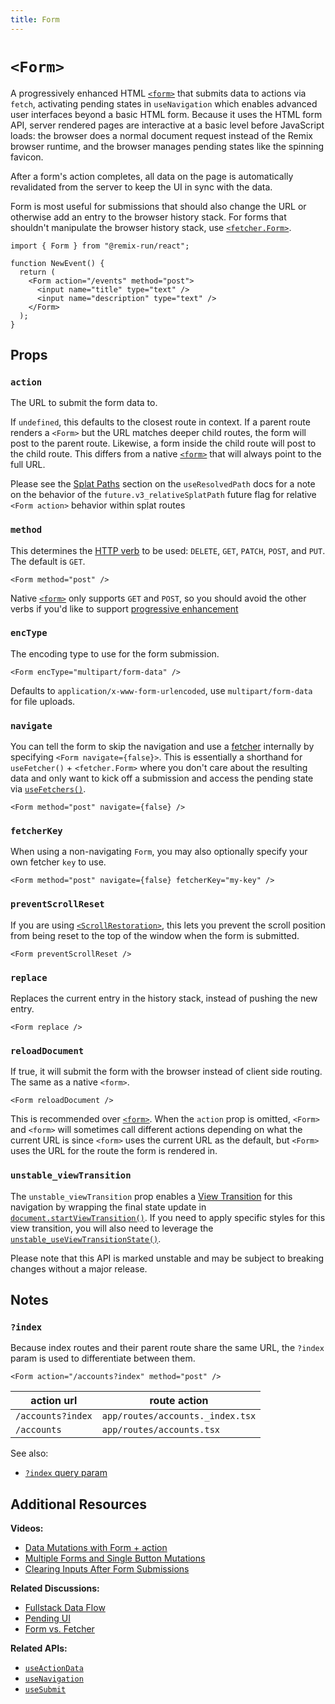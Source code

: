 ```yaml
---
title: Form
---
```


# `<Form>`

A progressively enhanced HTML [`<form>`][form_element] that submits data to actions via `fetch`, activating pending states in `useNavigation` which enables advanced user interfaces beyond a basic HTML form. Because it uses the HTML form API, server rendered pages are interactive at a basic level before JavaScript loads: the browser does a normal document request instead of the Remix browser runtime, and the browser manages pending states like the spinning favicon.

After a form's action completes, all data on the page is automatically revalidated from the server to keep the UI in sync with the data.

Form is most useful for submissions that should also change the URL or otherwise add an entry to the browser history stack. For forms that shouldn't manipulate the browser history stack, use [`<fetcher.Form>`][fetcher_form].

```tsx
import { Form } from "@remix-run/react";

function NewEvent() {
  return (
    <Form action="/events" method="post">
      <input name="title" type="text" />
      <input name="description" type="text" />
    </Form>
  );
}
```

## Props

### `action`

The URL to submit the form data to.

If `undefined`, this defaults to the closest route in context. If a parent route renders a `<Form>` but the URL matches deeper child routes, the form will post to the parent route. Likewise, a form inside the child route will post to the child route. This differs from a native [`<form>`][form_element] that will always point to the full URL.

<docs-info>Please see the [Splat Paths][relativesplatpath] section on the `useResolvedPath` docs for a note on the behavior of the `future.v3_relativeSplatPath` future flag for relative `<Form action>` behavior within splat routes</docs-info>

### `method`

This determines the [HTTP verb][http_verb] to be used: `DELETE`, `GET`, `PATCH`, `POST`, and `PUT`. The default is `GET`.

```tsx
<Form method="post" />
```

Native [`<form>`][form_element] only supports `GET` and `POST`, so you should avoid the other verbs if you'd like to support [progressive enhancement][progressive_enhancement]

### `encType`

The encoding type to use for the form submission.

```tsx
<Form encType="multipart/form-data" />
```

Defaults to `application/x-www-form-urlencoded`, use `multipart/form-data` for file uploads.

### `navigate`

You can tell the form to skip the navigation and use a [fetcher][use_fetcher] internally by specifying `<Form navigate={false}>`. This is essentially a shorthand for `useFetcher()` + `<fetcher.Form>` where you don't care about the resulting data and only want to kick off a submission and access the pending state via [`useFetchers()`][use_fetchers].

```tsx
<Form method="post" navigate={false} />
```

### `fetcherKey`

When using a non-navigating `Form`, you may also optionally specify your own fetcher `key` to use.

```tsx
<Form method="post" navigate={false} fetcherKey="my-key" />
```

### `preventScrollReset`

If you are using [`<ScrollRestoration>`][scroll_restoration_component], this lets you prevent the scroll position from being reset to the top of the window when the form is submitted.

```tsx
<Form preventScrollReset />
```

### `replace`

Replaces the current entry in the history stack, instead of pushing the new entry.

```tsx
<Form replace />
```

### `reloadDocument`

If true, it will submit the form with the browser instead of client side routing. The same as a native `<form>`.

```tsx
<Form reloadDocument />
```

This is recommended over [`<form>`][form_element]. When the `action` prop is omitted, `<Form>` and `<form>` will sometimes call different actions depending on what the current URL is since `<form>` uses the current URL as the default, but `<Form>` uses the URL for the route the form is rendered in.

### `unstable_viewTransition`

The `unstable_viewTransition` prop enables a [View Transition][view-transitions] for this navigation by wrapping the final state update in [`document.startViewTransition()`][document-start-view-transition]. If you need to apply specific styles for this view transition, you will also need to leverage the [`unstable_useViewTransitionState()`][use-view-transition-state].

<docs-warning>
Please note that this API is marked unstable and may be subject to breaking changes without a major release.
</docs-warning>

## Notes

### `?index`

Because index routes and their parent route share the same URL, the `?index` param is used to differentiate between them.

```tsx
<Form action="/accounts?index" method="post" />
```

| action url        | route action                     |
| ----------------- | -------------------------------- |
| `/accounts?index` | `app/routes/accounts._index.tsx` |
| `/accounts`       | `app/routes/accounts.tsx`        |

See also:

- [`?index` query param][index_query_param]

## Additional Resources

**Videos:**

- [Data Mutations with Form + action][data_mutations_with_form_action]
- [Multiple Forms and Single Button Mutations][multiple_forms_and_single_button_mutations]
- [Clearing Inputs After Form Submissions][clearing_inputs_after_form_submissions]

**Related Discussions:**

- [Fullstack Data Flow][fullstack_data_flow]
- [Pending UI][pending_ui]
- [Form vs. Fetcher][form_vs_fetcher]

**Related APIs:**

- [`useActionData`][use_action_data]
- [`useNavigation`][use_navigation]
- [`useSubmit`][use_submit]

[use_navigation]: ../hooks/use-navigation
[scroll_restoration_component]: ./scroll-restoration
[index_query_param]: ../guides/index-query-param
[http_verb]: https://developer.mozilla.org/en-US/docs/Web/HTTP/Methods
[form_element]: https://developer.mozilla.org/en-US/docs/Web/HTML/Element/form
[use_action_data]: ../hooks/use-action-data
[use_submit]: ../hooks/use-submit
[data_mutations_with_form_action]: https://www.youtube.com/watch?v=Iv25HAHaFDs&list=PLXoynULbYuEDG2wBFSZ66b85EIspy3fy6
[multiple_forms_and_single_button_mutations]: https://www.youtube.com/watch?v=w2i-9cYxSdc&list=PLXoynULbYuEDG2wBFSZ66b85EIspy3fy6
[clearing_inputs_after_form_submissions]: https://www.youtube.com/watch?v=bMLej7bg5Zo&list=PLXoynULbYuEDG2wBFSZ66b85EIspy3fy6
[fullstack_data_flow]: ../discussion/data-flow
[pending_ui]: ../discussion/pending-ui
[form_vs_fetcher]: ../discussion/form-vs-fetcher
[use_fetcher]: ../hooks/use-fetcher
[use_fetchers]: ../hooks/use-fetchers
[fetcher_form]: ../hooks/use-fetcher#fetcherform
[progressive_enhancement]: ../discussion/progressive-enhancement
[view-transitions]: https://developer.mozilla.org/en-US/docs/Web/API/View_Transitions_API
[document-start-view-transition]: https://developer.mozilla.org/en-US/docs/Web/API/Document/startViewTransition
[use-view-transition-state]: ../hooks/use-view-transition-state
[relativesplatpath]: ../hooks/use-resolved-path#splat-paths
